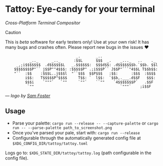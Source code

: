 # Tattoy: Eye-candy for your terminal

_Cross-Platform Terminal Compositor_


> [!CAUTION]
> This is _beta_ software for early testers only! Use at your own risk!
> It has many bugs and crashes often. Please report new bugs in the issues ❤️

```
                                _.       _..
           _.._      _.._      :$$L      $$$  _.    _..._   ..    ._
     _,;i$$$$$$$  .d$$$$$$L   _.$$$$$$:  $$$d$$: .d$$$$$$$b.`$$b. $$l
    $$$$$$$$P"`` j$$P""4$$$: :$$$$$P" .;i$$$P`` J$$P"```"4$$L T$$b$$:
    "``  :$$    :$$$L..j$$$l  "``$$$  $$P$$$   :$$:      :$$$  :$$$$
         i$$:   T$$$$$P"$$$$     T$$: `  l$$:  `$$b,.___.d$$F   $$$:
         $$$i    `"""`   `""     `""`    ``""    `4$$$$$$$P`   .$$F
          `""                                       `"""`    ;i$$F

```
— _logo by [Sam Foster](https://cmang.org)_

## Usage
* Parse your palette: `cargo run --release -- --capture-palette` or `cargo run -- --parse-palette path_to_screenshot.png`
* Once you've parsed your pale, start with: `cargo run --release`
* Configurable through the automatically generated config file at `$XDG_CONFIG_DIR/tattoy/tattoy.toml`

Logs go to: `$XDG_STATE_DIR/tattoy/tattoy.log` (path configurable in the config file).


